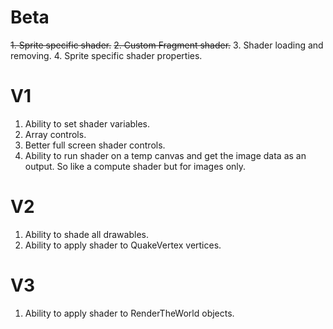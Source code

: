 # Beta

~~1. Sprite specific shader.~~
~~2. Custom Fragment shader.~~
3. Shader loading and removing.
4. Sprite specific shader properties.

# V1

1. Ability to set shader variables.
2. Array controls.
3. Better full screen shader controls.
4. Ability to run shader on a temp canvas and get the image data as an output. So like a compute shader but for images only.

# V2

1. Ability to shade all drawables.
2. Ability to apply shader to QuakeVertex vertices.

# V3
1. Ability to apply shader to RenderTheWorld objects.
